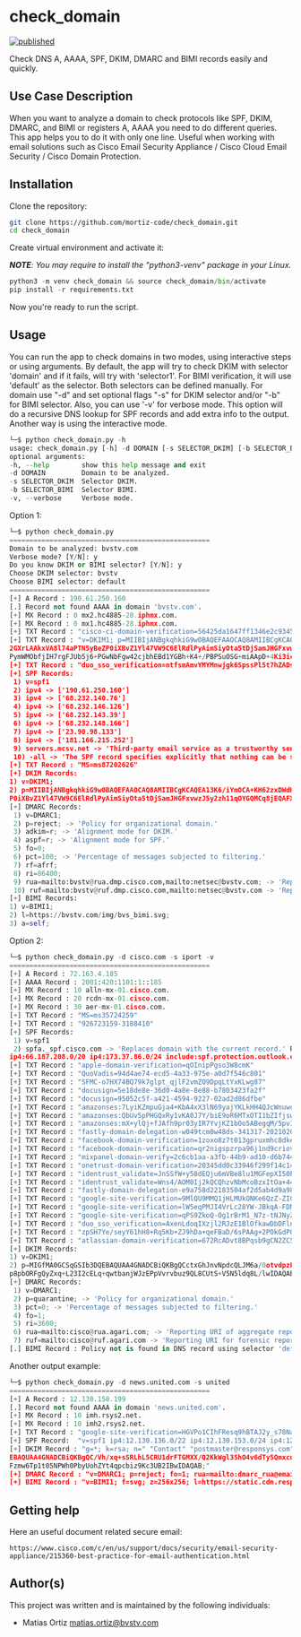 # check_domain 

[![published](https://static.production.devnetcloud.com/codeexchange/assets/images/devnet-published.svg)](https://developer.cisco.com/codeexchange/github/repo/mortiz-code/check_domain)

Check DNS A, AAAA, SPF, DKIM, DMARC and BIMI records easily and quickly.

## Use Case Description

When you want to analyze a domain to check protocols like SPF, DKIM, DMARC, and BIMI or registers A, AAAA you need to do different queries. This app helps you to do it with only one line. Useful when working with email solutions such as Cisco Email Security Appliance / Cisco Cloud Email Security / Cisco Domain Protection.


## Installation

Clone the repository:

```sh
git clone https://github.com/mortiz-code/check_domain.git
cd check_domain
```

Create virtual environment and activate it:

***NOTE**: You may require to install the "python3-venv" package in your Linux.*

```python
python3 -m venv check_domain && source check_domain/bin/activate
pip install -r requirements.txt
```

Now you're ready to run the script.


## Usage

You can run the app to check domains in two modes, using interactive steps or using arguments.
By default, the app will try to check DKIM with selector 'domain' and if it fails, will try with 'selector1'. For BIMI verification, it will use 'default' as the selector.
Both selectors can be defined manually. For domain use "-d" and set optional flags "-s" for DKIM selector and/or "-b" for BIMI selector. Also, you can use '-v' for verbose mode. This option will do a recursive DNS lookup for SPF records and add extra info to the output.
Another way is using the interactive mode.

```python
└─$ python check_domain.py -h
usage: check_domain.py [-h] -d DOMAIN [-s SELECTOR_DKIM] [-b SELECTOR_BIMI] [-v]
optional arguments:
-h, --help        show this help message and exit
-d DOMAIN         Domain to be analyzed.
-s SELECTOR_DKIM  Selector DKIM.
-b SELECTOR_BIMI  Selector BIMI.
-v, --verbose     Verbose mode.
```

Option 1:

```python
└─$ python check_domain.py
==================================================
Domain to be analyzed: bvstv.com
Verbose mode? [Y/N]: y
Do you know DKIM or BIMI selector? [Y/N]: y
Choose DKIM selector: bvstv
Choose BIMI selector: default
==================================================
[+] A Record : 190.61.250.160
[.] Record not found AAAA in domain 'bvstv.com'.
[+] MX Record : 0 mx2.hc4885-28.iphmx.com.
[+] MX Record : 0 mx1.hc4885-28.iphmx.com.
[+] TXT Record : "cisco-ci-domain-verification=56425da1647ff1346e2c9345925928b74fc75b04c218da0f7928711df8fc160b"
[+] TXT Record : "v=DKIM1; p=MIIBIjANBgkqhkiG9w0BAQEFAAOCAQ8AMIIBCgKCAQEA13K6/iYmOCA+KH62zxDWdH+wn1X2ZOllAMZ/KZfvwZWKwhHQGGSU+eHCsyWbz0jJYiS1X/4C6NLya
2GXrLAAkxVA8l74aPTN5yBeZP0iXBvZ1Yl47VW9C6ElRdlPyAimSiyOta5tDjSamJHGFxvwzJ5y2zh11qOYGQMCq8jEQAFX8+9CWx4t4HQ5uAwHrzXTPS3kNRn2" "H/ubJYnZmk943v51rBb2iM9D
PymWMObfjIH7rgFJUb5j6+PGwNbFgw42cjbhEBd1YGBh+K4+/PBPSuOSG+miAApD+4Ki3icjt0KaOdrKaGiah+elSgElprDIIADlRHyNxsXPSLrsBXghrQIDAQAB;"
[+] TXT Record : "duo_sso_verification=ntfsmAmvYMYMnwjgk6SpssPl5t7hZADsv9NCBLtCS7AnylaapsIfsFB9k6PItJVr"
[+] SPF Records:
 1) v=spf1
 2) ipv4 -> ['190.61.250.160']
 3) ipv4 -> ['68.232.140.76']
 4) ipv4 -> ['68.232.146.126']
 5) ipv4 -> ['68.232.143.39']
 6) ipv4 -> ['68.232.148.166']
 7) ipv4 -> ['23.90.98.133']
 8) ipv4 -> ['181.166.215.252']
 9) servers.mcsv.net -> 'Third-party email service as a trustworthy sender.' Recursive query: "v=spf1 ip4:205.201.128.0/20 ip4:198.2.128.0/18 ip4:148.105.8.0/21 ?all"
 10) -all -> 'The SPF record specifies explicitly that nothing can be said about validity.'
[+] TXT Record : "MS=ms87202626"
[+] DKIM Records:
1) v=DKIM1;
2) p=MIIBIjANBgkqhkiG9w0BAQEFAAOCAQ8AMIIBCgKCAQEA13K6/iYmOCA+KH62zxDWdH+wn1X2ZOllAMZ/KZfvwZWKwhHQGGSU+eHCsyWbz0jJYiS1X/4C6NLya2GXrLAAkxVA8l74aPTN5yBeZ
P0iXBvZ1Yl47VW9C6ElRdlPyAimSiyOta5tDjSamJHGFxvwzJ5y2zh11qOYGQMCq8jEQAFX8+9CWx4t4HQ5uAwHrzXTPS3kNRn2H/ubJYnZmk943v51rBb2iM9DPymWMObfjIH7rgFJUb5j6+PGwNbFgw42cjbhEBd1YGBh+K4+/PBPSuOSG+miAApD+4Ki3icjt0KaOdrKaGiah+elSgElprDIIADlRHyNxsXPSLrsBXghrQIDAQAB;
[+] DMARC Records:
 1) v=DMARC1;
 2) p=reject; -> 'Policy for organizational domain.'
 3) adkim=r; -> 'Alignment mode for DKIM.'
 4) aspf=r; -> 'Alignment mode for SPF.'
 5) fo=0;
 6) pct=100; -> 'Percentage of messages subjected to filtering.'
 7) rf=afrf;
 8) ri=86400;
 9) rua=mailto:bvstv@rua.dmp.cisco.com,mailto:netsec@bvstv.com; -> 'Reporting URI of aggregate reports.'
 10) ruf=mailto:bvstv@ruf.dmp.cisco.com,mailto:netsec@bvstv.com -> 'Reporting URI for forensic reports.'
[+] BIMI Records:
1) v=BIMI1;
2) l=https://bvstv.com/img/bvs_bimi.svg;
3) a=self;
```

Option 2:

```python
└─$ python check_domain.py -d cisco.com -s iport -v
==================================================
[+] A Record : 72.163.4.185
[+] AAAA Record : 2001:420:1101:1::185
[+] MX Record : 10 alln-mx-01.cisco.com.
[+] MX Record : 20 rcdn-mx-01.cisco.com.
[+] MX Record : 30 aer-mx-01.cisco.com.
[+] TXT Record : "MS=ms35724259"
[+] TXT Record : "926723159-3188410"
[+] SPF Records:
 1) v=spf1
 2) spfa._spf.cisco.com -> 'Replaces domain with the current record.' Recursive query: "v=spf1 ip4:173.37.147.224/27 ip4:173.37.142.64/26 ip4:173.38.212.128/27 ip4:173.38.203.0/24 ip4:72.163.7.160/27 ip4:72.163.197.0/24
ip4:66.187.208.0/20 ip4:173.37.86.0/24 include:spf.protection.outlook.com include:spfb._spf.cisco.com ~all"
[+] TXT Record : "apple-domain-verification=qOInipPgso3W8cmK"
[+] TXT Record : "QuoVadis=94d4ae74-ecd5-4a33-975e-a0d7f546c801"
[+] TXT Record : "SFMC-o7HX74BQ79k7glpt_qjlF2vmZO9DpqLtYxKLwg87"
[+] TXT Record : "docusign=5e18de8e-36d0-4a8e-8e88-b7803423fa2f"
[+] TXT Record : "docusign=95052c5f-a421-4594-9227-02ad2d86dfbe"
[+] TXT Record : "amazonses:7LyiKZmpuGja4+KbA4xX3lN69yajYKLkHH4QJcWnuwo="
[+] TXT Record : "amazonses:QbUv5pPHGQxRy1vKA0J7Y/biE9oR6MTxOTI1bZIfjsw="
[+] TXT Record : "amazonses:mX+ylQj+fJAfh9pr03yIR7YvjKZ1bOo5ABegqM/5pvI="
[+] TXT Record : "fastly-domain-delegation-w049tcm0w48ds-341317-20210209"
[+] TXT Record : "facebook-domain-verification=1zoxo8z7t013gpruxmhc8dkerq47vh"
[+] TXT Record : "facebook-domain-verification=qr2nigspzrpa96j1nd9criovuuwino"
[+] TXT Record : "mixpanel-domain-verify=2c6cb1aa-a3fb-44b9-ad10-d6b744109963"
[+] TXT Record : "onetrust-domain-verification=20345dd0c33946f299f14c1498b41f67"
[+] TXT Record : "identrust_validate=JnSSfW+y58dEQju6mVBe8lu1MGFepXI50P27OE1ZZQmL"
[+] TXT Record : "identrust_validate=Wns4/AOM0Ij2kQCQhzvNbMcoBzxItOa+44O7KF06lIp3"
[+] TXT Record : "fastly-domain-delegation-e9a758d22183504af2d5ab4d9a9853da-20210127"
[+] TXT Record : "google-site-verification=9MlQU9MMQ1jHLMUkONKe6QzZ-ZIGRv0BCD1_rY1Zdmc"
[+] TXT Record : "google-site-verification=lW5eqPMJI4VrLc28YW-JBkqA-FDNVnhFCXQVDvFqZTo"
[+] TXT Record : "google-site-verification=qPS9ZkoQ-Og1rBrM1_N7z-tNJNy2BVxE8lw6SB2iFdk"
[+] TXT Record : "duo_sso_verification=AxenLdoqIXzjl2RJzE1BlOfkawDbDFlnbyvjAt8vcjKHBkvYwEMySDRk5QmBd66v"
[+] TXT Record : "zpSH7Ye/seyY61hH8+Rq5Kb+ZJ9hDa+qeFBaD/6sPAAg+2POkGdP0byHb1pFVK9uZgYF2AIosUSZq4MB17oydQ=="
[+] TXT Record : "atlassian-domain-verification=672RcADvt8BPqsb9gCN2ZC5DoTAhUT8abC1blYKQxi/MHMaGoA/BuvjFMaWRtgd7"
[+] DKIM Records:
1) v=DKIM1;
2) p=MIGfMA0GCSqGSIb3DQEBAQUAA4GNADCBiQKBgQCctxGhJnvNpdcQLJM6a/0otvdpzFIJuo73OYFuw6/8bXcf8/p5JG/iME1r9fUlrNZs3kMn9ZdPYvTyRbyZ0UyMrsM3ZN2JAIop3M7sitqHg
p8pbORFgQyZxq+L23I2cELq+qwtbanjWJzEPpVvrvbuz9QL8CUtS+V5N5ldq8L/lwIDAQAB;
[+] DMARC Records:
 1) v=DMARC1;
 2) p=quarantine; -> 'Policy for organizational domain.'
 3) pct=0; -> 'Percentage of messages subjected to filtering.'
 4) fo=1;
 5) ri=3600;
 6) rua=mailto:cisco@rua.agari.com; -> 'Reporting URI of aggregate reports.'
 7) ruf=mailto:cisco@ruf.agari.com -> 'Reporting URI for forensic reports.'
[.] BIMI Record : Policy not is found in DNS record using selector 'default'. Check BIMI configuration or choose the manual selector option.
```

Another output example:

```python
└─$ python check_domain.py -d news.united.com -s united
==================================================
[+] A Record : 12.130.158.199
[.] Record not found AAAA in domain 'news.united.com'.
[+] MX Record : 10 imh.rsys2.net.
[+] MX Record : 10 imh2.rsys2.net.
[+] TXT Record : "google-site-verification=HGVPo1CIhFResq9hBTAJ2y_s78Na02V6MsJLKwHGJas"
[+] SPF Record:  "v=spf1 ip4:12.130.136.0/22 ip4:12.130.153.0/24 ip4:12.130.154.0/24 -all"
[+] DKIM Record : "g=*; k=rsa; n=" "Contact" "postmaster@responsys.com" "with" "any" "questions" "concerning" "this" "signing" "; p=MIGfMA0GCSqGSIb3DQ
EBAQUAA4GNADCBiQKBgQC/Vh/xq+sSRLhL5CRU1drFTGMXX/Q2KkWgl35hO4v6dTy5Qmxcuv5AwqxLiz9d0jBaxtuvYALjlGkxmk5MemgAOcCr97GlW7Cr11eLn87qdTmyE5LevnTXxVDMjIfQJt6O
Fzmw6Tp1t05NPWh0PbyUohZYt4qpcbiz9Kc3UB2IBwIDAQAB;"
[+] DMARC Record : "v=DMARC1; p=reject; fo=1; rua=mailto:dmarc_rua@emaildefense.proofpoint.com; ruf=mailto:dmarc_ruf@emaildefense.proofpoint.com"
[+] BIMI Record : "v=BIMI1; f=svg; z=256x256; l=https://static.cdn.responsys.net/i2/responsysimages/content/united/UA-email-tailfin_256x256.svg"
```


## Getting help

Here an useful document related secure email:

    https://www.cisco.com/c/en/us/support/docs/security/email-security-appliance/215360-best-practice-for-email-authentication.html 


## Author(s)

This project was written and is maintained by the following individuals:

* Matias Ortiz <matias.ortiz@bvstv.com>


